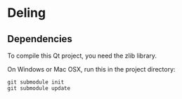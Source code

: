 Deling
======

Dependencies
------------

To compile this Qt project, you need the zlib library.

On Windows or Mac OSX, run this in the project directory:

	git submodule init
	git submodule update
